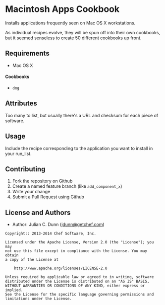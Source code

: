 Macintosh Apps Cookbook
=======================

Installs applications frequently seen on Mac OS X workstations.

As individual recipes evolve, they will be spun off into their
own cookbooks, but it seemed senseless to create 50 different cookbooks
up front.

Requirements
------------

* Mac OS X

#### Cookbooks

- `dmg`

Attributes
----------

Too many to list, but usually there's a URL and checksum for each
piece of software.

Usage
-----

Include the recipe corresponding to the application you want to install
in your run_list.

Contributing
------------

1. Fork the repository on Github
2. Create a named feature branch (like `add_component_x`)
3. Write your change
4. Submit a Pull Request using Github

License and Authors
-------------------

* Author: Julian C. Dunn (<jdunn@getchef.com>)

```text
Copyright:: 2013-2014 Chef Software, Inc.

Licensed under the Apache License, Version 2.0 (the "License"); you may
not use this file except in compliance with the License. You may obtain
a copy of the License at

    http://www.apache.org/licenses/LICENSE-2.0

Unless required by applicable law or agreed to in writing, software
distributed under the License is distributed on an "AS IS" BASIS,
WITHOUT WARRANTIES OR CONDITIONS OF ANY KIND, either express or implied.
See the License for the specific language governing permissions and
limitations under the License.
```
